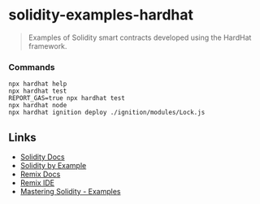 # solidity-examples-hardhat
> Examples of Solidity smart contracts developed using the HardHat framework.


### Commands
```shell
npx hardhat help
npx hardhat test
REPORT_GAS=true npx hardhat test
npx hardhat node
npx hardhat ignition deploy ./ignition/modules/Lock.js
```


## Links
- [Solidity Docs](https://docs.soliditylang.org/en/v0.8.29/)
- [Solidity by Example](https://solidity-by-example.org/)
- [Remix Docs](https://remix-ide.readthedocs.io/en/latest/)
- [Remix IDE](https://remix.ethereum.org)
- [Mastering Solidity - Examples](https://github.com/PacktPublishing/Mastering-Blockchain-Programming-with-Solidity)